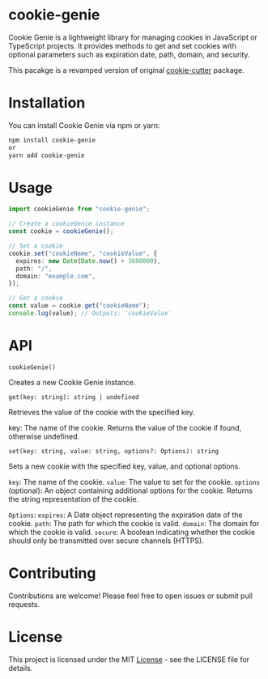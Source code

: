 # cookie-genie

Cookie Genie is a lightweight library for managing cookies in JavaScript or TypeScript projects. It provides methods to get and set cookies with optional parameters such as expiration date, path, domain, and security.

This pacakge is a revamped version of original [cookie-cutter](https://www.npmjs.com/package/cookie-cutter) package.

# Installation

You can install Cookie Genie via npm or yarn:

```bash
npm install cookie-genie
or
yarn add cookie-genie
```

# Usage

```typescript
import cookieGenie from "cookie-genie";

// Create a cookieGenie instance
const cookie = cookieGenie();

// Set a cookie
cookie.set("cookieName", "cookieValue", {
  expires: new Date(Date.now() + 3600000),
  path: "/",
  domain: "example.com",
});

// Get a cookie
const value = cookie.get("cookieName");
console.log(value); // Outputs: 'cookieValue'
```

# API

`cookieGenie()`

Creates a new Cookie Genie instance.

`get(key: string): string | undefined`

Retrieves the value of the cookie with the specified key.

key: The name of the cookie.
Returns the value of the cookie if found, otherwise undefined.

`set(key: string, value: string, options?: Options): string`

Sets a new cookie with the specified key, value, and optional options.

`key`: The name of the cookie.
`value`: The value to set for the cookie.
`options` (optional): An object containing additional options for the cookie.
Returns the string representation of the cookie.

`Options`:
`expires`: A Date object representing the expiration date of the cookie.
`path`: The path for which the cookie is valid.
`domain`: The domain for which the cookie is valid.
`secure`: A boolean indicating whether the cookie should only be transmitted over secure channels (HTTPS).

# Contributing

Contributions are welcome! Please feel free to open issues or submit pull requests.

# License

This project is licensed under the MIT [License](LICENSE) - see the LICENSE file for details.
